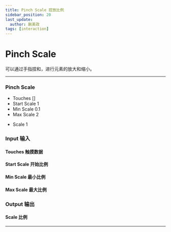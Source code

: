 ```yaml
---
title: Pinch Scale 捏放比例
sidebar_position: 20
last_update:
  author: 蒯美政
tags: [interaction]
---
```


# Pinch Scale

可以通过手指捏和，进行元素的放大和缩小。

---

<div className="patch-container">
    <div className="patch processor">
        <h3>Pinch Scale</h3>
        <ul className="inputs">
            <li>Touches <span>[]</span></li>
            <li>Start Scale <span>1</span></li>
            <li>Min Scale <span>0.1</span></li>
            <li>Max Scale <span>2</span></li>
        </ul>
        <ul className="outputs">
            <li>Scale <span>1</span></li>
        </ul>
    </div>
</div>

<div className="port-descriptions">
<div className="inputs">

### Input 输入

#### Touches 触摸数据

#### Start Scale 开始比例

#### Min Scale 最小比例

#### Max Scale 最大比例

</div>
<div className="outputs">

### Output 输出

#### Scale 比例

</div>
</div>

---
